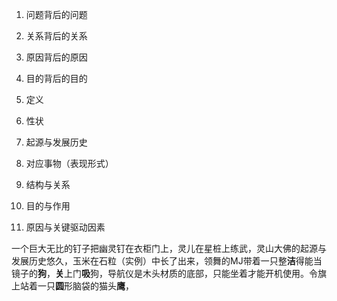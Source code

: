 1. 问题背后的问题
2. 关系背后的关系
3. 原因背后的原因
4. 目的背后的目的

1. 定义
2. 性状
3. 起源与发展历史
4. 对应事物（表现形式）
5. 结构与关系
6. 目的与作用
7. 原因与关键驱动因素

一个巨大无比的钉子把幽灵钉在衣柜门上，灵儿在星桩上练武，灵山大佛的起源与发展历史悠久，玉米在石粒（实例）中长了出来，领舞的MJ带着一只整**洁**得能当镜子的**狗**，**关**上门**吸**狗，导航仪是木头材质的底部，只能坐着才能开机使用。令旗上站着一只**圆**形脑袋的猫头**鹰**，